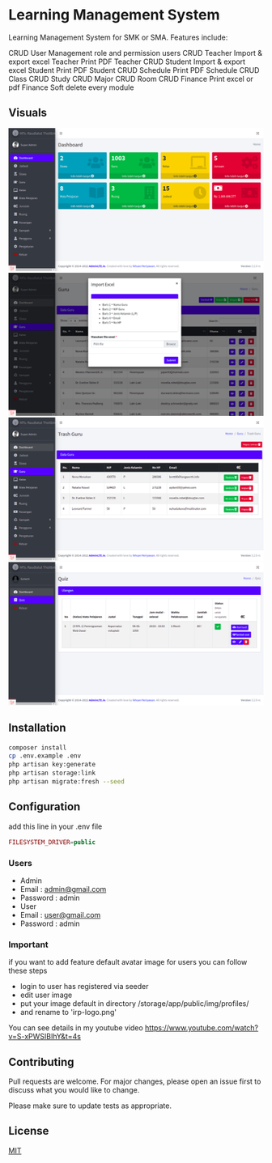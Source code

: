 # Learning Management System

Learning Management System for SMK or SMA.
Features include: 

CRUD User
Management role and permission users
CRUD Teacher
Import & export excel Teacher
Print PDF Teacher
CRUD Student
Import & export excel Student
Print PDF Student
CRUD Schedule
Print PDF Schedule
CRUD Class
CRUD Study
CRUD Major
CRUD Room
CRUD Finance
Print excel or pdf Finance
Soft delete every module



## Visuals
![Screenshot](public/img/image1.png)
![Screenshot](public/img/image2.png)
![Screenshot](public/img/image3.png)
![Screenshot](public/img/image4.png)

## Installation

```bash
composer install
cp .env.example .env
php artisan key:generate
php artisan storage:link
php artisan migrate:fresh --seed
```

## Configuration

add this line in your .env file
```php
FILESYSTEM_DRIVER=public
```
### Users
- Admin
- Email : admin@gmail.com
- Password : admin
- User
- Email : user@gmail.com
- Password : admin

### Important
if you want to add feature default avatar image for users you can follow these steps
- login to user has registered via seeder
- edit user image
- put your image default in directory /storage/app/public/img/profiles/
- and rename to 'irp-logo.png'

You can see details in my youtube video https://www.youtube.com/watch?v=S-xPWSIBIhY&t=4s

## Contributing
Pull requests are welcome. For major changes, please open an issue first to discuss what you would like to change.

Please make sure to update tests as appropriate.

## License
[MIT](https://choosealicense.com/licenses/mit/)
